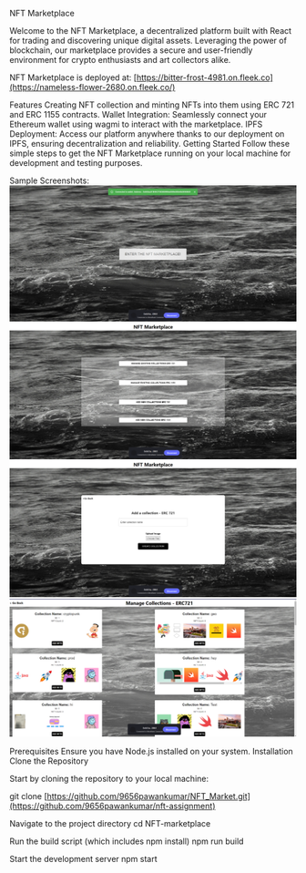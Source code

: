 NFT Marketplace

Welcome to the NFT Marketplace, a decentralized platform built with React for trading and discovering unique digital assets. Leveraging the power of blockchain, our marketplace provides a secure and user-friendly environment for crypto enthusiasts and art collectors alike.

NFT Marketplace is deployed at: [https://bitter-frost-4981.on.fleek.co](https://nameless-flower-2680.on.fleek.co/)




Features
Creating NFT collection and minting NFTs into them using ERC 721 and ERC 1155 contracts.
Wallet Integration: Seamlessly connect your Ethereum wallet using wagmi to interact with the marketplace.
IPFS Deployment: Access our platform anywhere thanks to our deployment on IPFS, ensuring decentralization and reliability.
Getting Started
Follow these simple steps to get the NFT Marketplace running on your local machine for development and testing purposes.

Sample Screenshots:
![screen1](screen1.png)
![screen2](screen2.png)
![screen3](screen3.png)
![screen4](screen4.png)

Prerequisites
Ensure you have Node.js installed on your system.
Installation
Clone the Repository

Start by cloning the repository to your local machine:

git clone [https://github.com/9656pawankumar/NFT_Market.git](https://github.com/9656pawankumar/nft-assignment)

Navigate to the project directory cd NFT-marketplace

Run the build script (which includes npm install) npm run build

Start the development server npm start
